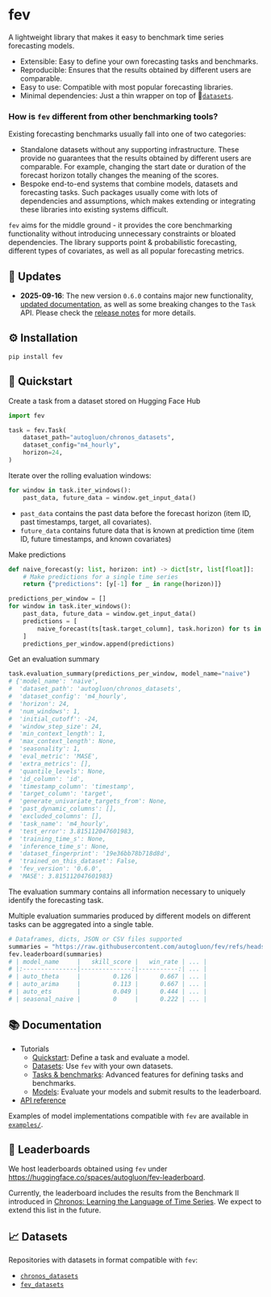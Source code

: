# fev
A lightweight library that makes it easy to benchmark time series forecasting models.

- Extensible: Easy to define your own forecasting tasks and benchmarks.
- Reproducible: Ensures that the results obtained by different users are comparable.
- Easy to use: Compatible with most popular forecasting libraries.
- Minimal dependencies: Just a thin wrapper on top of 🤗[`datasets`](https://huggingface.co/docs/datasets/en/index).

### How is `fev` different from other benchmarking tools?

Existing forecasting benchmarks usually fall into one of two categories:

- Standalone datasets without any supporting infrastructure. These provide no guarantees that the results obtained by different users are comparable. For example, changing the start date or duration of the forecast horizon totally changes the meaning of the scores.
- Bespoke end-to-end systems that combine models, datasets and forecasting tasks. Such packages usually come with lots of dependencies and assumptions, which makes extending or integrating these libraries into existing systems difficult.

`fev` aims for the middle ground - it provides the core benchmarking functionality without introducing unnecessary constraints or bloated dependencies. The library supports point & probabilistic forecasting, different types of covariates, as well as all popular forecasting metrics.

## 📝 Updates
- **2025-09-16**: The new version `0.6.0` contains major new functionality, [updated documentation](https://autogluon.github.io/fev/latest/), as well as some breaking changes to the `Task` API. Please check the [release notes](https://github.com/autogluon/fev/releases) for more details.

## ⚙️ Installation
```
pip install fev
```

## 🚀 Quickstart

Create a task from a dataset stored on Hugging Face Hub
```python
import fev

task = fev.Task(
    dataset_path="autogluon/chronos_datasets",
    dataset_config="m4_hourly",
    horizon=24,
)
```
Iterate over the rolling evaluation windows:
```python
for window in task.iter_windows():
    past_data, future_data = window.get_input_data()
```
- `past_data` contains the past data before the forecast horizon (item ID, past timestamps, target, all covariates).
- `future_data` contains future data that is known at prediction time (item ID, future timestamps, and known covariates)

Make predictions
```python
def naive_forecast(y: list, horizon: int) -> dict[str, list[float]]:
    # Make predictions for a single time series
    return {"predictions": [y[-1] for _ in range(horizon)]}

predictions_per_window = []
for window in task.iter_windows():
    past_data, future_data = window.get_input_data()
    predictions = [
        naive_forecast(ts[task.target_column], task.horizon) for ts in past_data
    ]
    predictions_per_window.append(predictions)
```
Get an evaluation summary
```python
task.evaluation_summary(predictions_per_window, model_name="naive")
# {'model_name': 'naive',
#  'dataset_path': 'autogluon/chronos_datasets',
#  'dataset_config': 'm4_hourly',
#  'horizon': 24,
#  'num_windows': 1,
#  'initial_cutoff': -24,
#  'window_step_size': 24,
#  'min_context_length': 1,
#  'max_context_length': None,
#  'seasonality': 1,
#  'eval_metric': 'MASE',
#  'extra_metrics': [],
#  'quantile_levels': None,
#  'id_column': 'id',
#  'timestamp_column': 'timestamp',
#  'target_column': 'target',
#  'generate_univariate_targets_from': None,
#  'past_dynamic_columns': [],
#  'excluded_columns': [],
#  'task_name': 'm4_hourly',
#  'test_error': 3.815112047601983,
#  'training_time_s': None,
#  'inference_time_s': None,
#  'dataset_fingerprint': '19e36bb78b718d8d',
#  'trained_on_this_dataset': False,
#  'fev_version': '0.6.0',
#  'MASE': 3.815112047601983}
```
The evaluation summary contains all information necessary to uniquely identify the forecasting task.

Multiple evaluation summaries produced by different models on different tasks can be aggregated into a single table.
```python
# Dataframes, dicts, JSON or CSV files supported
summaries = "https://raw.githubusercontent.com/autogluon/fev/refs/heads/main/benchmarks/example/results/results.csv"
fev.leaderboard(summaries)
# | model_name     |   skill_score |   win_rate | ... |
# |:---------------|--------------:|-----------:| ... |
# | auto_theta     |         0.126 |      0.667 | ... |
# | auto_arima     |         0.113 |      0.667 | ... |
# | auto_ets       |         0.049 |      0.444 | ... |
# | seasonal_naive |         0     |      0.222 | ... |
```

## 📚 Documentation
- Tutorials
    - [Quickstart](https://autogluon.github.io/fev/latest/tutorials/01-quickstart/): Define a task and evaluate a model.
    - [Datasets](https://autogluon.github.io/fev/latest/tutorials/02-dataset-format/): Use `fev` with your own datasets.
    - [Tasks & benchmarks](https://autogluon.github.io/fev/latest/tutorials/03-tasks-and-benchmarks/): Advanced features for defining tasks and benchmarks.
    - [Models](https://autogluon.github.io/fev/latest/tutorials/04-models/): Evaluate your models and submit results to the leaderboard.
- [API reference](https://autogluon.github.io/fev/latest/api/task/)

Examples of model implementations compatible with `fev` are available in [`examples/`](./examples/).


## 🏅 Leaderboards
We host leaderboards obtained using `fev` under https://huggingface.co/spaces/autogluon/fev-leaderboard.

Currently, the leaderboard includes the results from the Benchmark II introduced in [Chronos: Learning the Language of Time Series](https://arxiv.org/abs/2403.07815). We expect to extend this list in the future.

## 📈 Datasets
Repositories with datasets in format compatible with `fev`:
- [`chronos_datasets`](https://huggingface.co/datasets/autogluon/chronos_datasets)
- [`fev_datasets`](https://huggingface.co/datasets/autogluon/fev_datasets)
